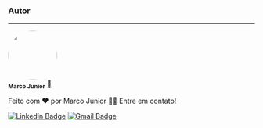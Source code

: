 ### Autor
---

<a href="https://github.com/marcorcjunior">
 <img style="border-radius: 50%;" src="https://avatars.githubusercontent.com/u/20648410?v=4" width="100px;" alt=""/>
 <br />
 <sub><b>Marco Junior</b></sub></a> <a href="https://github.com/marcorcjunior">🚀</a>


Feito com ❤️ por Marco Junior 👋🏽 Entre em contato!

[![Linkedin Badge](https://img.shields.io/badge/-Marco_Jr-blue?style=flat-square&logo=Linkedin&logoColor=white&link=https://www.linkedin.com/in/marcorcjunior/)](https://www.linkedin.com/in/marcorcjunior/) [![Gmail Badge](https://img.shields.io/badge/-marcoroberto48@gmail.com-c14438?style=flat-square&logo=Gmail&logoColor=white&link=mailto:marcoroberto48@gmail.com)](mailto:marcoroberto48@gmail.com)